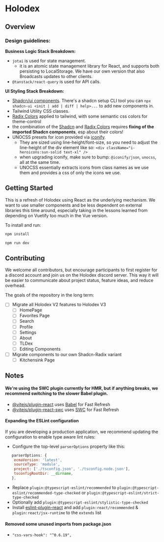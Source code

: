 # Holodex

## Overview

### Design guidelines:

**Business Logic Stack Breakdown:**

- `jotai` is used for state management.
  - it is an atomic state management library for React, and supports both persisting to LocalStorage. We have our own version that also Broadcasts updates to other clients.
- `@tanstack/react-query` is used for API calls.

**UI Styling Stack Breakdown:**

- [Shadcn/ui components](https://ui.shadcn.com/docs/components/accordion). There's a shadcn setup CLI tool you can `npx shadcn-ui <init | add | diff | help>...` to add new components in.
- Tailwind Utility CSS classes.
- [Radix Colors](https://www.radix-ui.com/colors/docs/palette-composition/understanding-the-scale) applied to tailwind, with some semantic css colors for theme-control
- the combination of the [Shadcn](https://ui.shadcn.com/docs/components/accordion) and [Radix Colors](https://www.radix-ui.com/colors/docs/palette-composition/understanding-the-scale) requires **fixing of the imported Shadcn components**, esp about their colors!
- UNOCSS presets for icon provided via [iconify](https://icon-sets.iconify.design/).
  - They are sized using line-height/font-size, so you need to adjust the line-height of the div element like so: `<div className="i-heroicons:sun-solid text-xl" />`
  - when upgrading iconify, make sure to bump: `@iconify/json`, `unocss`, all at the same time.
  - UNOCSS essentially extracts icons from class names as we use them and provides a css of only the icons we use.

## Getting Started

This is a refresh of Holodex using React as the underlying mechanism. We want to use smaller components and be less dependent on external libraries this time around, especially taking in the lessons learned from depending on Vuetify too much in the Vue version.

To install and run:

```bash
npm install

npm run dev
```

## Contributing

We welcome all contributors, but encourage participants to first register for a discord account and join us on the Holodex discord server. This way it will be easier to communicate about project status, feature ideas, and reduce overhead.

The goals of the repository in the long term:

- [ ] Migrate all Holodex V2 features to Holodex V3
  - [ ] HomePage
  - [ ] Favorites Page
  - [ ] Search
  - [ ] Profile
  - [ ] Settings
  - [ ] About
  - [ ] TLDex
  - [ ] Editing Components
- [ ] Migrate components to our own Shadcn-Radix variant
  - [ ] Kitchensink Page

## Notes

#### We're using the SWC plugin currently for HMR, but if anything breaks, we recommend switching to the slower Babel plugin.

- [@vitejs/plugin-react](https://github.com/vitejs/vite-plugin-react/blob/main/packages/plugin-react/README.md) uses [Babel](https://babeljs.io/) for Fast Refresh
- [@vitejs/plugin-react-swc](https://github.com/vitejs/vite-plugin-react-swc) uses [SWC](https://swc.rs/) for Fast Refresh

#### Expanding the ESLint configuration

If you are developing a production application, we recommend updating the configuration to enable type aware lint rules:

- Configure the top-level `parserOptions` property like this:

```js
   parserOptions: {
    ecmaVersion: 'latest',
    sourceType: 'module',
    project: ['./tsconfig.json', './tsconfig.node.json'],
    tsconfigRootDir: __dirname,
   },
```

- Replace `plugin:@typescript-eslint/recommended` to `plugin:@typescript-eslint/recommended-type-checked` or `plugin:@typescript-eslint/strict-type-checked`
- Optionally add `plugin:@typescript-eslint/stylistic-type-checked`
- Install [eslint-plugin-react](https://github.com/jsx-eslint/eslint-plugin-react) and add `plugin:react/recommended` & `plugin:react/jsx-runtime` to the `extends` list


#### Removed some unused imports from package.json

-     "css-vars-hook": "^0.6.19",

